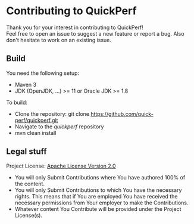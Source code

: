 # Contributing to QuickPerf
Thank you for your interest in contributing to QuickPerf! <br>
Feel free to open an issue to suggest a new feature or report a bug. Also don't hesitate to work on an existing issue.

## Build
You need the following setup:
* Maven 3
* JDK (OpenJDK, ...) >= 11 or Oracle JDK >= 1.8

To build:
* Clone the repository: git clone https://github.com/quick-perf/quickperf.git
* Navigate to the *quickperf* repository
* mvn clean install

## Legal stuff
Project License: [Apache License Version 2.0](https://www.apache.org/licenses/LICENSE-2.0)
- You will only Submit Contributions where You have authored 100% of the content.
- You will only Submit Contributions to which You have the necessary rights. This means that if You are employed You have received the necessary permissions from Your employer to make the Contributions.
- Whatever content You Contribute will be provided under the Project License(s).